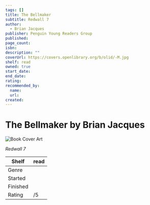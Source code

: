 ```yaml
---
tags: []
title: The Bellmaker
subtitle: Redwall 7
author:
  - Brian Jacques
publisher: Penguin Young Readers Group
published:
page_count:
isbn:
description: ""
coverUrl: https://covers.openlibrary.org/b/olid/-M.jpg
shelf: read
owned: true
start_date:
end_date:
rating:
recommended_by:
  name:
  url:
created:
---
```


# The Bellmaker by Brian Jacques

![Book Cover Art](https://covers.openlibrary.org/b/olid/-M.jpg)

_Redwall 7_

| Shelf | read |
| --- | --- |
| Genre |  |
| Started |  |
| Finished |  |
| Rating | /5 |
